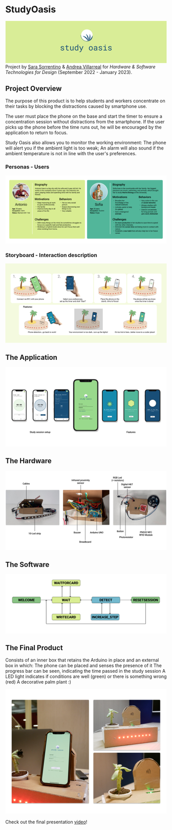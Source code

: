 # StudyOasis
![Logo](Images/StudyOasis.png)
Project by [Sara Sorrentino](https://www.linkedin.com/in/sarasorrentino28/) & [Andrea Villarreal](https://www.linkedin.com/in/andreavillarreale-98/) for _Hardware & Software Technologies for Design_ (September 2022 - January 2023).

## Project Overview
The purpose of this product is to help students and workers concentrate on their tasks by blocking the distractions caused by smartphone use.

The user must place the phone on the base and start the timer to ensure a concentration session without distractions from the smartphone. If the user picks up the phone before the time runs out, he will be encouraged by the application to return to focus.

Study Oasis also allows you to monitor the working environment:
The phone will alert you if the ambient light is too weak;
An alarm will also sound if the ambient temperature is not in line with the user's preferences.

### Personas - Users
![Logo](Images/Personas.png)

### Storyboard - Interaction description
![Logo](Images/Storyboard.png)

## The Application
![Logo](Images/TheApplication.png)

## The Hardware 
![Logo](Images/TheHardware.png)

## The Software
![Logo](Images/TheSoftware.png)

## The Final Product
Consists of an inner box that retains the Arduino in place and an external box in which: 
The phone can be placed and senses the presence of it
The progress bar can be seen, indicating the time passed in the study session
A LED light indicates if conditions are well (green) or there is something wrong (red) 
A decorative palm plant :) 

![Logo](Images/FinalProduct.png)

Check out the final presentation [video](https://polimi365-my.sharepoint.com/personal/10947355_polimi_it/_layouts/15/stream.aspx?id=%2Fpersonal%2F10947355%5Fpolimi%5Fit%2FDocuments%2FFinal%20Video%20Study%20Oasis%2Emp4&nav=eyJyZWZlcnJhbEluZm8iOnsicmVmZXJyYWxBcHAiOiJPbmVEcml2ZUZvckJ1c2luZXNzIiwicmVmZXJyYWxBcHBQbGF0Zm9ybSI6IldlYiIsInJlZmVycmFsTW9kZSI6InZpZXciLCJyZWZlcnJhbFZpZXciOiJNeUZpbGVzTGlua0NvcHkifX0&ga=1&referrer=StreamWebApp%2EWeb&referrerScenario=AddressBarCopied%2Eview%2E3e36d61b%2D9d96%2D4b80%2D8f6f%2D95cf6fbb759a)!

